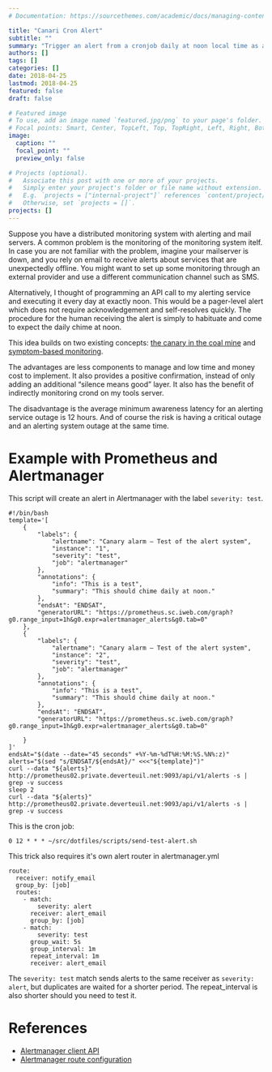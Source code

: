 ```yaml
---
# Documentation: https://sourcethemes.com/academic/docs/managing-content/

title: "Canari Cron Alert"
subtitle: ""
summary: "Trigger an alert from a cronjob daily at noon local time as a canary alert for the monitoring of the monitoring system itself."
authors: []
tags: []
categories: []
date: 2018-04-25
lastmod: 2018-04-25
featured: false
draft: false

# Featured image
# To use, add an image named `featured.jpg/png` to your page's folder.
# Focal points: Smart, Center, TopLeft, Top, TopRight, Left, Right, BottomLeft, Bottom, BottomRight.
image:
  caption: ""
  focal_point: ""
  preview_only: false

# Projects (optional).
#   Associate this post with one or more of your projects.
#   Simply enter your project's folder or file name without extension.
#   E.g. `projects = ["internal-project"]` references `content/project/deep-learning/index.md`.
#   Otherwise, set `projects = []`.
projects: []
---
```


Suppose you have a distributed monitoring system with alerting and
mail servers. A common problem is the monitoring of the monitoring
system itelf. In case you are not familiar with the problem, imagine
your mailserver is down, and you rely on email to receive alerts
about services that are unexpectedly offline. You might want to set
up some monitoring through an external provider and use a different
communication channel such as SMS.

Alternatively, I thought of programming an API call to my alerting
service and executing it every day at exactly noon. This would be
a pager-level alert which does not require acknowledgement and
self-resolves quickly. The procedure for the human receiving the alert
is simply to habituate and come to expect the daily chime at noon.

This idea builds on two existing concepts:
[the canary in the coal mine](https://en.wikipedia.org/wiki/Sentinel_species#Historical_examples) and 
[symptom-based monitoring](https://docs.google.com/document/d/199PqyG3UsyXlwieHaqbGiWVa8eMWi8zzAn0YfcApr8Q/edit?usp=sharing).

The advantages are less components to manage and low time and money cost
to implement. It also provides a positive confirmation, instead of only
adding an additional “silence means good” layer. It also has the
benefit of indirectly monitoring crond on my tools server.

The disadvantage is the average minimum awareness latency for an
alerting service outage is 12 hours. And of course the risk is having a
critical outage and an alerting system outage at the same time.


# Example with Prometheus and Alertmanager

This script will create an alert in Alertmanager with the label `severity: test`.

    #!/bin/bash
    template='[
        {
            "labels": {
                "alertname": "Canary alarm — Test of the alert system",
                "instance": "1",
                "severity": "test",
                "job": "alertmanager"
            },
            "annotations": {
                "info": "This is a test",
                "summary": "This should chime daily at noon."
            },
            "endsAt": "ENDSAT",
            "generatorURL": "https://prometheus.sc.iweb.com/graph?g0.range_input=1h&g0.expr=alertmanager_alerts&g0.tab=0"
        },
        {
            "labels": {
                "alertname": "Canary alarm — Test of the alert system",
                "instance": "2",
                "severity": "test",
                "job": "alertmanager"
            },
            "annotations": {
                "info": "This is a test",
                "summary": "This should chime daily at noon."
            },
            "endsAt": "ENDSAT",
            "generatorURL": "https://prometheus.sc.iweb.com/graph?g0.range_input=1h&g0.expr=alertmanager_alerts&g0.tab=0"
    
        }
    ]'
    endsAt="$(date --date="45 seconds" +%Y-%m-%dT%H:%M:%S.%N%:z)"
    alerts="$(sed "s/ENDSAT/${endsAt}/" <<<"${template}")"
    curl --data "${alerts}" http://prometheus02.private.deverteuil.net:9093/api/v1/alerts -s | grep -v success
    sleep 2
    curl --data "${alerts}" http://prometheus02.private.deverteuil.net:9093/api/v1/alerts -s | grep -v success


This is the cron job:

    0 12 * * * ~/src/dotfiles/scripts/send-test-alert.sh

This trick also requires it's own alert router in alertmanager.yml

    route:
      receiver: notify_email
      group_by: [job]
      routes:
        - match:
            severity: alert
          receiver: alert_email
          group_by: [job]
        - match:
            severity: test
          group_wait: 5s
          group_interval: 1m
          repeat_interval: 1m
          receiver: alert_email

The `severity: test` match sends alerts to the same receiver as
`severity: alert`, but duplicates are waited for a shorter period. The
repeat\_interval is also shorter should you need to test it.


# References

 * [Alertmanager client API](https://prometheus.io/docs/alerting/clients/)
 * [Alertmanager route configuration](https://prometheus.io/docs/alerting/configuration/#%3Croute%3E)

